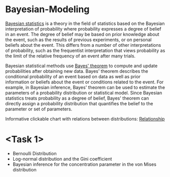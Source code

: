 # Bayesian-Modeling

[Bayesian statistics](https://en.wikipedia.org/wiki/Bayesian_statistics) is a theory in the field of statistics based on the Bayesian interpretation of probability where probability expresses a degree of belief in an event. The degree of belief may be based on prior knowledge about the event, such as the results of previous experiments, or on personal beliefs about the event. This differs from a number of other interpretations of probability, such as the frequentist interpretation that views probability as the limit of the relative frequency of an event after many trials.

Bayesian statistical methods use [Bayes' theorem](https://en.wikipedia.org/wiki/Bayes%27_theorem) to compute and update probabilities after obtaining new data. Bayes' theorem describes the conditional probability of an event based on data as well as prior information or beliefs about the event or conditions related to the event. For example, in Bayesian inference, Bayes' theorem can be used to estimate the parameters of a probability distribution or statistical model. Since Bayesian statistics treats probability as a degree of belief, Bayes' theorem can directly assign a probability distribution that quantifies the belief to the parameter or set of parameters.


Informative clickable chart with relations between distributions: [Relationship](http://www.johndcook.com/distribution_chart.html.)

## <Implemented Task Descreption:>

# <Task 1>

* Bernoulli Distribution
* Log-normal distribution and the Gini coefficient
* Bayesian inference for the concentration parameter in the von Mises distribution

